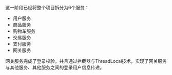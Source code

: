 这一阶段已经将整个项目拆分为6个服务：

- 用户服务
- 商品服务
- 购物车服务
- 交易服务
- 支付服务 
- 网关服务

网关服务完成了登录校验，并且通过拦截器与ThreadLocal技术，实现了网关服务与其他服务、其他服务之间的登录用户信息传递。

